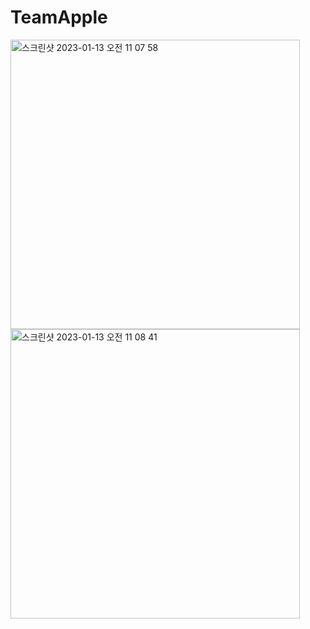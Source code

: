 # TeamApple

<img width="463" alt="스크린샷 2023-01-13 오전 11 07 58" src="https://user-images.githubusercontent.com/95618332/212220581-15ae840f-6a0b-467d-a93a-b06ed31b9ed9.png">

<img width="463" alt="스크린샷 2023-01-13 오전 11 08 41" src="https://user-images.githubusercontent.com/95618332/212220633-e2873d82-1aed-4128-8de6-c6a086fcd7e0.png">
